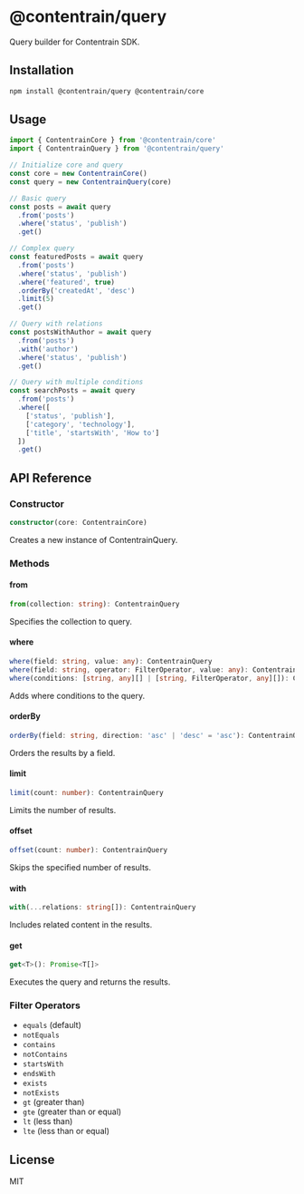 # @contentrain/query

Query builder for Contentrain SDK.

## Installation

```bash
npm install @contentrain/query @contentrain/core
```

## Usage

```typescript
import { ContentrainCore } from '@contentrain/core'
import { ContentrainQuery } from '@contentrain/query'

// Initialize core and query
const core = new ContentrainCore()
const query = new ContentrainQuery(core)

// Basic query
const posts = await query
  .from('posts')
  .where('status', 'publish')
  .get()

// Complex query
const featuredPosts = await query
  .from('posts')
  .where('status', 'publish')
  .where('featured', true)
  .orderBy('createdAt', 'desc')
  .limit(5)
  .get()

// Query with relations
const postsWithAuthor = await query
  .from('posts')
  .with('author')
  .where('status', 'publish')
  .get()

// Query with multiple conditions
const searchPosts = await query
  .from('posts')
  .where([
    ['status', 'publish'],
    ['category', 'technology'],
    ['title', 'startsWith', 'How to']
  ])
  .get()
```

## API Reference

### Constructor

```typescript
constructor(core: ContentrainCore)
```

Creates a new instance of ContentrainQuery.

### Methods

#### from
```typescript
from(collection: string): ContentrainQuery
```

Specifies the collection to query.

#### where
```typescript
where(field: string, value: any): ContentrainQuery
where(field: string, operator: FilterOperator, value: any): ContentrainQuery
where(conditions: [string, any][] | [string, FilterOperator, any][]): ContentrainQuery
```

Adds where conditions to the query.

#### orderBy
```typescript
orderBy(field: string, direction: 'asc' | 'desc' = 'asc'): ContentrainQuery
```

Orders the results by a field.

#### limit
```typescript
limit(count: number): ContentrainQuery
```

Limits the number of results.

#### offset
```typescript
offset(count: number): ContentrainQuery
```

Skips the specified number of results.

#### with
```typescript
with(...relations: string[]): ContentrainQuery
```

Includes related content in the results.

#### get
```typescript
get<T>(): Promise<T[]>
```

Executes the query and returns the results.

### Filter Operators

- `equals` (default)
- `notEquals`
- `contains`
- `notContains`
- `startsWith`
- `endsWith`
- `exists`
- `notExists`
- `gt` (greater than)
- `gte` (greater than or equal)
- `lt` (less than)
- `lte` (less than or equal)

## License

MIT

